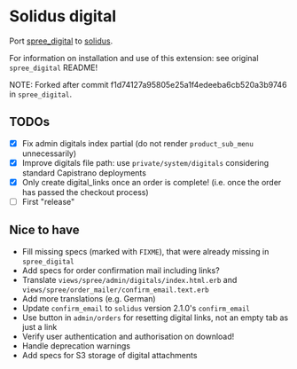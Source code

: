 # Solidus digital

Port [spree_digital](https://github.com/spree-contrib/spree_digital/) to [solidus](https://github.com/solidusio/solidus/).

For information on installation and use of this extension: see original `spree_digital` README!

NOTE: Forked after commit f1d74127a95805e25a1f4edeeba6cb520a3b9746 in `spree_digital`.

## TODOs

* [x] Fix admin digitals index partial (do not render `product_sub_menu` unnecessarily)
* [x] Improve digitals file path: use `private/system/digitals` considering standard Capistrano deployments
* [x] Only create digital_links once an order is complete! (i.e. once the order has passed the checkout process)
* [ ] First "release"

## Nice to have

* Fill missing specs (marked with `FIXME`), that were already missing in `spree_digital`
* Add specs for order confirmation mail including links?
* Translate `views/spree/admin/digitals/index.html.erb` and `views/spree/order_mailer/confirm_email.text.erb`
* Add more translations (e.g. German)
* Update `confirm_email` to `solidus` version 2.1.0's `confirm_email`
* Use button in `admin/orders` for resetting digital links, not an empty tab as just a link
* Verify user authentication and authorisation on download!
* Handle deprecation warnings
* Add specs for S3 storage of digital attachments
